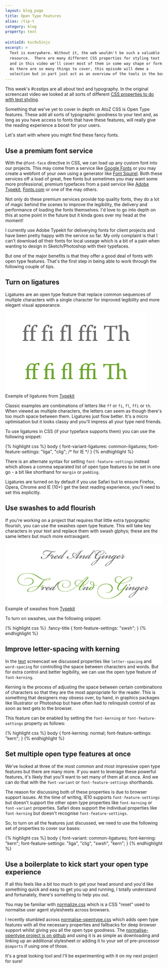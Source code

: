 ```yaml
---
layout: blog_page
title: Open Type Features
alias: /tip-t
category: blog
property: text

wistiaId: kuc9u5inju
excerpt: >
  Text is everywhere. Without it, the web wouldn't be such a valuable
  resource.  There are many different CSS properties for styling text
  and in this video we'll cover most of them in some way shape or form.
  As there are so many things to cover, this episode will demo a 
  selection but in part just act as an overview of the tools in the box.
---
```


This week's #csstips are all about text and typography. In the original
screencast video we looked at all sorts of different [CSS properties to
do with text styling](http://www.atozcss.com/t).

Something that we've yet to cover in depth on AtoZ CSS is Open Type
features. These add all sorts of typographic goodness to your text and,
as long as you have access to fonts that have these features, will
really give the reading experience a boost for your users.

Let's start with where you might find these fancy fonts.

## Use a premium font service

With the `@font-face` directive in CSS, we can load up any custom font
into our projects. This may come from a service like [Google
Fonts](http://www.google.com/fonts) or you may create a webfont of
your own using a generator like [Font
Squirel](http://www.fontsquirrel.com). Both these services off a load of
great, free fonts but sometimes you may want some more professional,
premium typefaces from a paid service like [Adobe
Typekit](http://www.typekit.com), [Fonts.com](http://www.fonts.com) or
one of the may others.

Not only do these premium services provide top quality fonts, they
do a lot of magic behind the scenes to improve the legibility, the
delivery and performance of loading the fonts themselves. I'd love to go
into depth on this at some point in the future but it kinda goes over my
head at the moment!

I currently use Adobe Typekit for deliverying fonts for client projects
and have been pretty happy with the service so far. My only complaint is
that I can't download *all* their fonts for local useage which is a bit of
a pain when wanting to design in Sketch/Photoshop with their typefaces.

But one of the major benefits is that they offer a good deal of fonts
with open type features. That's the first step in being able to work
through the following couple of tips.

## Turn on ligatures

Ligatures are an open type feature that replace common sequences of
multiple characters with a single character for improved legibility and
more elegant visual appearance.

![](/img/ligatures.png)
<br>Example of ligatures from [Typekit](http://help.typekit.com/customer/en/portal/articles/1789736-syntax-for-opentype-features-in-css#liga)

Classic examples are combinations of letters like `ff` or `fi`, `fl`,
`ffi` or `th`. When viewed as multiple characters, the letters can seem
as though there's too much space between them. Ligatures just flow
better. It's a micro optimisation but it looks classy and you'll impress
all your type nerd friends.

To use ligatures in CSS (if your typeface supports them) you can use the
following snippet:

{% highlight css %}
body {
  font-variant-ligatures: common-ligatures;
  font-feature-settings: "liga", "clig"; /* for IE */
}
{% endhighlight %}

There is an alternate syntax for setting `font-feature-settings` instead
which allows a comma separated list of open type features to be set in
one go - a bit like shorthand for `margin` or `padding`.

Ligatures are turned on by default if you use Safari but to ensure
Firefox, Opera, Chrome and IE (10+) get the best reading experience,
you'll need to set this explicitly.

## Use swashes to add flourish

If you're working on a project that requires that little extra
typographic flourish, you can use the swashes open type feature. This
will take key characters in your text and replace them with swash
glphys; these are the same letters but much more extravagant.

![](/img/swashes.png)
Example of swashes from [Typekit](http://help.typekit.com/customer/en/portal/articles/1789736-syntax-for-opentype-features-in-css#swsh)

To turn on swashes, use the following snippet:

{% highlight css %}
.fancy-title {
  font-feature-settings: "swsh";
}
{% endhighlight %}

## Improve letter-spacing with kerning

In the [text](http://www.atozcss.com/t) screencast we discussed
properties like `letter-spacing` and `word-spacing` for controlling the
space between characters and words. But for extra control and better
legibility, we can use the open type feature of `font-kerning`.

Kerning is the process of adjusting the space between certain
combinations of characters so that they are the most appropriate for the
reader. This is something that designers may obsess over, by hand, in
graphics packages like Illustrator or Photoshop but have often had to
relinquish control of as soon as text gets to the browser.

This feature can be enabled by setting the `font-kerning` or
`font-feature-settings` property as follows:

{% highlight css %}
body {
  font-kerning: normal;
  font-feature-settings: "kern";
}
{% endhighlight %}

## Set multiple open type features at once

We've looked at three of the most common and most impressive open type
features but there are many more. If you want to leverage these powerful
features, it's likely that you'll want to set many of them all at once.
And we can do that with the `font-variant` or `font-feature-settings`
shorthands.

The reason for discussing both of these properties is due to browser
support issues. At the time of writing, IE10 supports
`font-feature-settings` but doesn't support the other open type
properties like `font-kerning` or `font-variant` properties. Safari does
support the individual properties like `font-kerning` but doesn't
recognise `font-feature-settings`.

So, to turn on all the features just discussed, we need to use the
following set of properties to cover our bases:

{% highlight css %}
body {
  font-variant: common-ligatures;
  font-kerning: "kern";
  font-feature-settings: "liga", "clig", "swsh", "kern";
}
{% endhighlight %}

## Use a boilerplate to kick start your open type experience

If all this feels like a bit too much to get your head around and you'd
like something quick and easy to get you up and running, I totally
understand and fortunately, there's something to help you out.

You may be familiar with
[normalize.css](https://necolas.github.io/normalize.css/) which is a CSS
"reset" used to normalise user agent stylesheets across browsers.

I recently stumbled across
[normalise-opentype.css](http://kennethormandy.com/journal/normalize-opentype-css)
which adds open type features with all the necessary properties and
fallbacks for deep browser support whilst giving you all the open type
goodness. The [normalise-opentype project is on
github](https://github.com/kennethormandy/normalize-opentype.css) and
using it is as simple as downloading and linking up an additional
stylesheet or adding it to your set of pre-processor `@imports` if using
one of those.

It's a great looking tool and I'll be experimenting with it on my next
project for sure!

